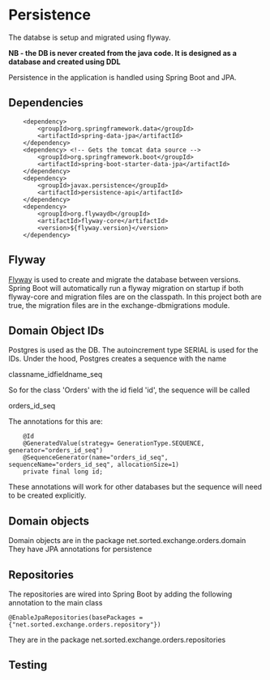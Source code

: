 # Persistence

The databse is setup and migrated using flyway. 

**NB - the DB is never created from the java code. It is designed as a database and created using DDL**

Persistence in the application is handled using Spring Boot and JPA.


## Dependencies

        <dependency>
            <groupId>org.springframework.data</groupId>
            <artifactId>spring-data-jpa</artifactId>
        </dependency>
        <dependency> <!-- Gets the tomcat data source -->
            <groupId>org.springframework.boot</groupId>
            <artifactId>spring-boot-starter-data-jpa</artifactId>
        </dependency>
        <dependency>
            <groupId>javax.persistence</groupId>
            <artifactId>persistence-api</artifactId>
        </dependency>
        <dependency> 
            <groupId>org.flywaydb</groupId>
            <artifactId>flyway-core</artifactId>
            <version>${flyway.version}</version>
        </dependency>


## Flyway

[Flyway](https://flywaydb.org/) is used to create and migrate the database between versions. Spring Boot 
will automatically run a flyway migration on startup if both flyway-core and migration files are on the classpath.
In this project both are true, the migration files are in the exchange-dbmigrations module.

## Domain Object IDs

Postgres is used as the DB. The autoincrement type SERIAL is used for the IDs. Under the hood, Postgres
creates a sequence with the name

  classname_idfieldname_seq
  
So for the class 'Orders' with the id field 'id', the sequence will be called

  orders_id_seq

The annotations for this are:

        @Id
        @GeneratedValue(strategy= GenerationType.SEQUENCE, generator="orders_id_seq")
        @SequenceGenerator(name="orders_id_seq", sequenceName="orders_id_seq", allocationSize=1)
        private final long id;
        
These annotations will work for other databases but the sequence will need to be created explicitly.        


## Domain objects

Domain objects are in the package net.sorted.exchange.orders.domain
They have JPA annotations for persistence

## Repositories

The repositories are wired into Spring Boot by adding the following annotation to the main class

    @EnableJpaRepositories(basePackages = {"net.sorted.exchange.orders.repository"})

They are in the package net.sorted.exchange.orders.repositories

## Testing

